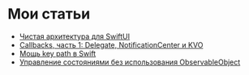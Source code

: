 # Мои статьи

- [Чистая архитектура для SwiftUI](./clean-architecture-for-swiftui/README.md)
- [Callbacks, часть 1: Delegate, NotificationCenter и KVO](./callbacks-p1/README.md)
- [Мощь key path в Swift](./power-key-path-swift/README.md)
- [Управление состояниями без использования ObservableObject](./manage-state-without-observableobject/README.md)
